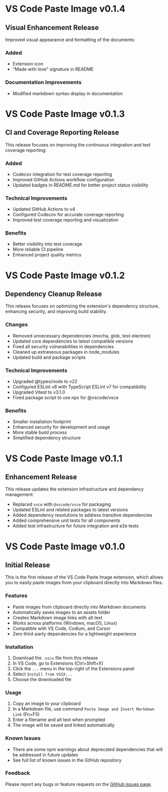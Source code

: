 # VS Code Paste Image v0.1.4

## Visual Enhancement Release

Improved visual appearance and formatting of the documents:

### Added
- Extension icon
- "Made with love" signature in README

### Documentation Improvements
- Modified markdown syntax display in documentation

# VS Code Paste Image v0.1.3

## CI and Coverage Reporting Release

This release focuses on improving the continuous integration and test coverage reporting:

### Added
- Codecov integration for test coverage reporting
- Improved GitHub Actions workflow configuration
- Updated badges in README.md for better project status visibility

### Technical Improvements
- Updated GitHub Actions to v4
- Configured Codecov for accurate coverage reporting
- Improved test coverage reporting and visualization

### Benefits
- Better visibility into test coverage
- More reliable CI pipeline
- Enhanced project quality metrics

# VS Code Paste Image v0.1.2

## Dependency Cleanup Release

This release focuses on optimizing the extension's dependency structure, enhancing security, and improving build stability.

### Changes

- Removed unnecessary dependencies (mocha, glob, test-electron)
- Updated core dependencies to latest compatible versions
- Fixed all security vulnerabilities in dependencies
- Cleaned up extraneous packages in node_modules
- Updated build and package scripts

### Technical Improvements

- Upgraded @types/node to v22
- Configured ESLint v8 with TypeScript ESLint v7 for compatibility
- Upgraded Vitest to v3.1.0
- Fixed package script to use npx for @vscode/vsce

### Benefits

- Smaller installation footprint
- Enhanced security for development and usage
- More stable build process
- Simplified dependency structure

# VS Code Paste Image v0.1.1

## Enhancement Release

This release updates the extension infrastructure and dependency management:

- Replaced `vsce` with `@vscode/vsce` for packaging
- Updated ESLint and related packages to latest versions
- Added dependency resolutions to address transitive dependencies
- Added comprehensive unit tests for all components
- Added test infrastructure for future integration and e2e tests

# VS Code Paste Image v0.1.0

## Initial Release

This is the first release of the VS Code Paste Image extension, which allows you to easily paste images from your clipboard directly into Markdown files.

### Features

- Paste images from clipboard directly into Markdown documents
- Automatically saves images to an assets folder
- Creates Markdown image links with alt text
- Works across platforms (Windows, macOS, Linux)
- Compatible with VS Code, Codium, and Cursor
- Zero third-party dependencies for a lightweight experience

### Installation

1. Download the `.vsix` file from this release
2. In VS Code, go to Extensions (Ctrl+Shift+X)
3. Click the `...` menu in the top-right of the Extensions panel
4. Select `Install from VSIX...`
5. Choose the downloaded file

### Usage

1. Copy an image to your clipboard
2. In a Markdown file, use command `Paste Image and Insert Markdown Link` (Fn+F5)
3. Enter a filename and alt text when prompted
4. The image will be saved and linked automatically

### Known Issues

- There are some npm warnings about deprecated dependencies that will be addressed in future updates
- See full list of known issues in the GitHub repository

### Feedback

Please report any bugs or feature requests on the [GitHub issues page](https://github.com/kjon-life/vscode-paste-image/issues).
